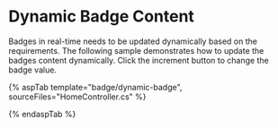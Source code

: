 # Dynamic Badge Content

Badges in real-time needs to be updated dynamically based on the requirements. The following sample demonstrates how to
update the badges content dynamically. Click the increment button to change the badge value.

{% aspTab template="badge/dynamic-badge", sourceFiles="HomeController.cs" %}

{% endaspTab %}
